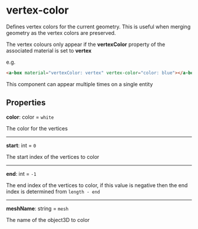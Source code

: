 # vertex-color

Defines vertex colors for the current geometry.  This is useful when merging geometry as the vertex colors are preserved.

The vertex colours only appear if the **vertexColor** property of the associated material is set to **vertex**

e.g.
```html
<a-box material="vertexColor: vertex" vertex-color="color: blue"></a-box>
```

This component can appear multiple times on a single entity

## Properties

**color**: color = `white`

The color for the vertices

---
**start**: int = `0`

The start index of the vertices to color

---
**end**: int = `-1`

The end index of the vertices to color, if this value is negative then the end index is determined from `length - end`

---
**meshName**: string = `mesh`

The name of the object3D to color